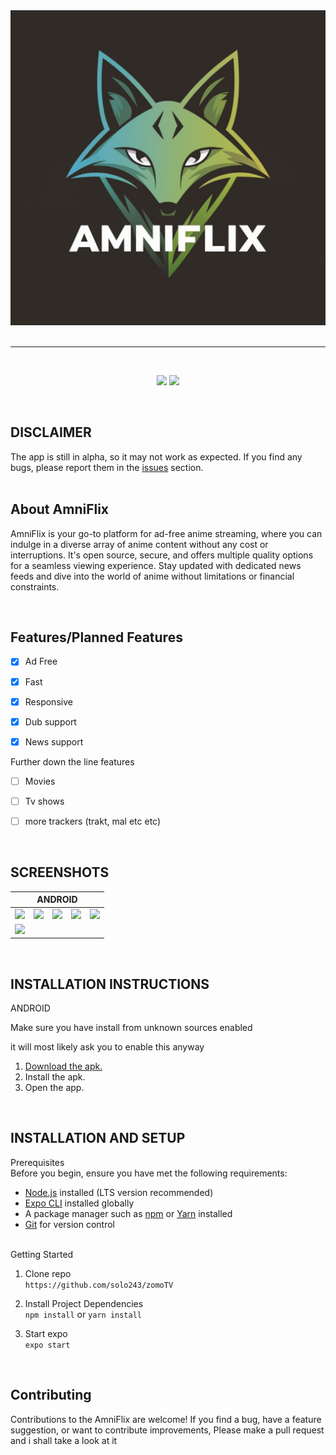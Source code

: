 <div align="center">
<a href="#">
    <img src="./ReadmeImages/icon.jpg"/ style="width: 550px" >
</a>
</div>

<br />

---

<br />

<div align="center">
    <p align="center">
    <img src="https://img.shields.io/badge/platforms-android-blueviolet?style=for-the-badge"/>
    <img src="https://img.shields.io/github/license/tdanks2000/apollotvrn?style=for-the-badge" />
  </p>
</div>

<br />

## DISCLAIMER

The app is still in alpha, so it may not work as expected. If you find any bugs, please report them in the [issues](https://github.com/solo243/zomoTV/issues) section.
<br/>
<br/>

## About AmniFlix 

AmniFlix is your go-to platform for ad-free anime streaming, where you can indulge in a diverse array of anime content without any cost or interruptions. It's open source, secure, and offers multiple quality options for a seamless viewing experience. Stay updated with dedicated news feeds and dive into the world of anime without limitations or financial constraints.

<br/>

## Features/Planned Features

- [x] Ad Free
- [x] Fast
- [x] Responsive
- [x] Dub support
- [x] News support

      

Further down the line features
- [ ] Movies
- [ ] Tv shows 
- [ ] more trackers (trakt, mal etc etc)
      

<br />

## SCREENSHOTS

<table>
  <thead>
    <tr>
      <th colspan="5">ANDROID</th>
    </tr>
  </thead>
  <tbody>
    <tr>
        <td>
            <img src="./ReadmeImages/i6.png"/>
        </td>
        <td>
            <img src="./ReadmeImages/i1.png"/>
        </td>
        <td>
            <img src="./ReadmeImages/i2.png"/>
        </td><td>
            <img src="./ReadmeImages/i3.png"/>
        </td><td>
            <img src="./ReadmeImages/i5.png"/>
        </td>
    </tr>
    <tr>
        <td colspan="3">
            <img src="./ReadmeImages/i4.png"/>
        </td>
    </tr>
  
  </tbody>
</table>


<br />

## INSTALLATION INSTRUCTIONS

<summary>ANDROID</summary>
<p>Make sure you have install from unknown sources enabled</p>
<p>it will most likely ask you to enable this anyway</p>

1. [Download the apk.](https://houseofhopes.itch.io/amniflix)
2. Install the apk.
3. Open the app.

<br/>

## INSTALLATION AND SETUP

<summary>Prerequisites</summary>
Before you begin, ensure you have met the following requirements:

- [Node.js](https://nodejs.org/) installed (LTS version recommended)
- [Expo CLI](https://docs.expo.dev/get-started/installation/) installed globally
- A package manager such as [npm](https://www.npmjs.com/get-npm) or [Yarn](https://classic.yarnpkg.com/en/docs/install/) installed
- [Git](https://git-scm.com/) for version control



<br/>
<summary>Getting Started</summary>

1. Clone repo <br/>
 `https://github.com/solo243/zomoTV`

2. Install Project Dependencies<br/>
 `npm install` or `yarn install`

3. Start expo <br/>
 `expo start`

<br />

## Contributing
Contributions to the AmniFlix are welcome! If you find a bug, have a feature suggestion, or want to contribute improvements, Please make a pull request and i shall take a look at it

<br />

<br/>
